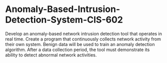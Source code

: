 # Anomaly-Based-Intrusion-Detection-System-CIS-602
Develop an anomaly-based network intrusion detection tool that operates in real time. Create a program that continuously collects network activity from their own system. Benign data will be used to train an anomaly detection algorithm. After a data collection period, the tool must demonstrate its ability to detect abnormal network activities.
